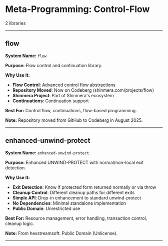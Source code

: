 # Meta-Programming: Control-Flow

2 libraries

---

## flow

**System Name:** `flow`

**Purpose:** Flow control and continuation library.

**Why Use It:**
- **Flow Control**: Advanced control flow abstractions
- **Repository Moved**: Now on Codeberg (shinmera.com/projects/flow)
- **Shinmera Project**: Part of Shinmera's ecosystem
- **Continuations**: Continuation support

**Best For:** Control flow, continuations, flow-based programming.

**Note:** Repository moved from GitHub to Codeberg in August 2025.

---


## enhanced-unwind-protect

**System Name:** `enhanced-unwind-protect`

**Purpose:** Enhanced UNWIND-PROTECT with normal/non-local exit detection.

**Why Use It:**
- **Exit Detection**: Know if protected form returned normally or via throw
- **Cleanup Control**: Different cleanup paths for different exits
- **Simple API**: Drop-in enhancement to standard unwind-protect
- **No Dependencies**: Minimal standalone implementation
- **Public Domain**: Unrestricted use

**Best For:** Resource management, error handling, transaction control, cleanup logic.

**Note:** From hexstreamsoft. Public Domain (Unlicense).

---


